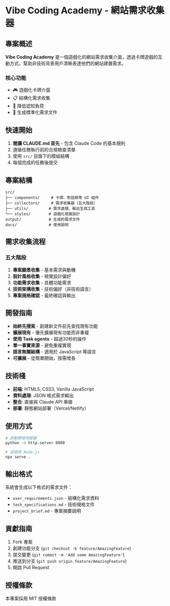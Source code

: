 # Vibe Coding Academy - 網站需求收集器

## 專案概述

**Vibe Coding Academy** 是一個遊戲化的網站需求收集介面，透過卡牌遊戲的互動方式，幫助非技術背景用戶清晰表達他們的網站建置需求。

### 核心功能
- 🎮 遊戲化卡牌介面
- 📋 結構化需求收集
- 🔄 降低認知負荷
- 📄 生成標準化需求文件

## 快速開始

1. **閱讀 CLAUDE.md 首先** - 包含 Claude Code 的基本規則
2. 遵循任務執行前的合規檢查清單
3. 使用 `src/` 目錄下的模組結構
4. 每個完成的任務後提交

## 專案結構

```
src/
├── components/     # 卡牌、對話框等 UI 組件
├── collectors/     # 需求收集器（五大階段）
├── utils/         # 需求處理、輸出生成工具
└── styles/        # 遊戲化視覺設計
output/            # 生成的需求文件
docs/              # 使用說明
```

## 需求收集流程

### 五大階段
1. **專案願景收集** - 基本需求與動機
2. **設計風格收集** - 視覺設計偏好
3. **功能需求收集** - 具體功能需求
4. **技術架構收集** - 技術偏好（非技術語言）
5. **專案規格確認** - 最終確認與輸出

## 開發指南

- **始終先搜索** - 創建新文件前先查找現有功能
- **擴展現有** - 優先擴展現有功能而非重複
- **使用 Task agents** - 超過30秒的操作
- **單一事實來源** - 避免重複實現
- **語言無關結構** - 適用於 JavaScript 等語言
- **可擴展** - 從簡單開始，按需增長

## 技術棧

- **前端**: HTML5, CSS3, Vanilla JavaScript
- **資料處理**: JSON 格式需求輸出
- **整合**: 直接與 Claude API 串接
- **部署**: 靜態網站部署（Vercel/Netlify）

## 使用方式

```bash
# 啟動開發伺服器
python -m http.server 8000

# 或使用 Node.js
npx serve .
```

## 輸出格式

系統會生成以下格式的需求文件：
- `user_requirements.json` - 結構化需求資料
- `tech_specifications.md` - 技術規格文件
- `project_brief.md` - 專案摘要說明

## 貢獻指南

1. Fork 專案
2. 創建功能分支 (`git checkout -b feature/AmazingFeature`)
3. 提交變更 (`git commit -m 'Add some AmazingFeature'`)
4. 推送到分支 (`git push origin feature/AmazingFeature`)
5. 開啟 Pull Request

## 授權條款

本專案採用 MIT 授權條款